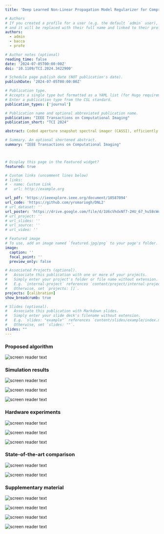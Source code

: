 ```yaml
---
title: 'Deep Learned Non-Linear Propagation Model Regularizer for Compressive Spectral Imaging'

# Authors
# If you created a profile for a user (e.g. the default `admin` user), write the username (folder name) here
# and it will be replaced with their full name and linked to their profile.
authors:
  - admin
  - bacca
  - profe

# Author notes (optional)
reading_time: false
date: '2024-07-05T00:00:00Z'
doi: '10.1109/TCI.2024.3422900'

# Schedule page publish date (NOT publication's date).
publishDate: '2024-07-05T00:00:00Z'

# Publication type.
# Accepts a single type but formatted as a YAML list (for Hugo requirements).
# Enter a publication type from the CSL standard.
publication_types: ['journal']

# Publication name and optional abbreviated publication name.
publication: "IEEE Transactions on Computational Imaging"
publication_short: "TCI 2024"

abstract: Coded aperture snapshot spectral imager (CASSI), efficiently captures 3D spectral images by sensing 2D projections of the scene. While CASSI offers a substantial reduction in acquisition time, compared to traditional scanning optical systems, it requires a reconstruction post-processing step. Furthermore, to obtain high-quality reconstructions, an accurate propagation model is required. Notably, CASSI exhibits a variant spatio-spectral sensor response, making it difficult to acquire an accurate propagation model. To address these inherent limitations, this work proposes to learn a deep non-linear fully differentiable propagation model that can be used as a regularizer within an optimization-based reconstruction algorithm. The proposed approach trains the non-linear spatially-variant propagation model using paired compressed measurements and spectral images, by employing side information only in the calibration step. From the deep propagation model incorporation into a plug-and-play alternating direction method of multipliers framework, our proposed method outperforms traditional CASSI linear-based models. Extensive simulations and a testbed implementation validate the efficacy of the proposed methodology. 

# Summary. An optional shortened abstract.
summary: "IEEE Transactions on Computational Imaging"



# Display this page in the Featured widget?
featured: true

# Custom links (uncomment lines below)
# links:
# - name: Custom Link
#   url: http://example.org

url_pdf: 'https://ieeexplore.ieee.org/document/10587094'
url_code: 'https://github.com/yromariogh/DNL2'
# url_dataset: ''
url_poster: 'https://drive.google.com/file/d/1U6cVhdxNf7-2HU_67_hu58cWoxDE-fu7/view?usp=sharing'
# url_project: ''
# url_slides: ''
# url_source: ''
# url_video: ''

# Featured image
# To use, add an image named `featured.jpg/png` to your page's folder.
image:
  caption: ''
  focal_point: ''
  preview_only: false

# Associated Projects (optional).
#   Associate this publication with one or more of your projects.
#   Simply enter your project's folder or file name without extension.
#   E.g. `internal-project` references `content/project/internal-project/index.md`.
#   Otherwise, set `projects: []`.
projects: [calibration]
show_breadcrumb: true

# Slides (optional).
#   Associate this publication with Markdown slides.
#   Simply enter your slide deck's filename without extension.
#   E.g. `slides: "example"` references `content/slides/example/index.md`.
#   Otherwise, set `slides: ""`.
slides: ""
---
```


### Proposed algorithm
![screen reader text](/TCI2024/ALGORITHM.png "")

### Simulation results

![screen reader text](/TCI2024/Ys_by_deg_level_white+Mx.png "Fig. 3.   Simulated measurement $\mathbf{y}_i$ for each degradation level $D_i$. (b) Absolute error of each simulated measurement with respect to the non-degradation scenario $\mathbf{y}_0=\mathbf{Hx}$. (c) Improved measurement obtained with the $\text{DNL}^2$ model. (d) Absolute error of each simulated measurement with respect to the improved measurement. The evident reduction in error across degradation levels underscores its robustness and independence.")

![screen reader text](/TCI2024/ARAD_METRICS_NL+SNR.png "Fig. 4.   (a) Simulation results and ablation studies of $\lambda_1$ under each degradation level in the ARAD dataset. Note the improvement in the different metrics by increasing the proposed regularizer influence through the coefficient $\lambda_1$, with $\lambda_1=0$ as the baseline PnP with the linear propagation model. (b) Average results of different testing images evaluating the impact of additional noise at the highest degradation level $D_4$ from the ARAD dataset.")

![screen reader text](/TCI2024/TABLE_IV.png ".")

### Hardware experiments

![screen reader text](/TCI2024/PSNRvsPSNR+Convergence+Split_Results.png "Fig. 5.   (a) Average PSNR of the estimated measurements with $\text{DNL}^2$ model through iterations. (b) Comparison between the $\text{DNL}^2$ measurement performance and reconstruction quality using $\lambda=1$. (c) Convergence of the $\text{DNL}^2$ recovery loss. (d-f) Reconstruction quality with real data and ablation studies of the proposed regularizer influence, $\lambda_1$. The quality of the reconstructions shows a significant improvement, with an increase of nearly 3 dB in PSNR compared to the simple propagation model (i.e., $\lambda_1=0$).")

![screen reader text](/TCI2024/4x6-LABands.png "Fig. 6.   Some recovered spectral bands for an acquired testing spectral image. Note the visual and metric improvement in the false RGB representation and across the spectral bands using the $\text{DNL}^2$ model, i.e., $\lambda_1=1$.")

![screen reader text](/TCI2024/X_and_morePSfs.png "Fig. 7.   The input of the $\text{DNL}^2$ model is the spectral image in (a) resulting in a set of spatio-spectrally variant PSFs within the domain of the compressed measurements, which are spectrally plotted in (b) and two of them are zoomed in (d). The linear propagation model PSF is shown in (c).")

### State-of-the-art comparison

![screen reader text](/TCI2024/TABLE_VI.png ".")

![screen reader text](/TCI2024/LAB.png "Fig. 8.   Experimental reconstructions comparison as false RGB and corresponding signatures between Song et al.'s [22] and DNL² propagation model. Note the visual and quantitative improvement for the three testing images and in the corresponding spectral signatures at points A, B, and C.")


### Supplementary material

![screen reader text](/TCI2024/Sup_ALGORITHM.png ".")

![screen reader text](/TCI2024/METRICS_PRIOR.png "Fig. 1. Results and ablation studies of $\lambda_1$ using a Fixed~\cite{dabov2007image} and Learned prior~\cite{zhang2021plug} with experimental data.")

![screen reader text](/TCI2024/LAB_PRIOR.png "Fig. 2. Experimental reconstructions comparison as false RGB and corresponding signatures between Song et al.'s~\cite{song2022high} and $\text{DNL}^2$ propagation model with a fixed \cite{dabov2007image} or learned prior \cite{zhang2021plug}.")

![screen reader text](/TCI2024/Table_Sup1.png "")


